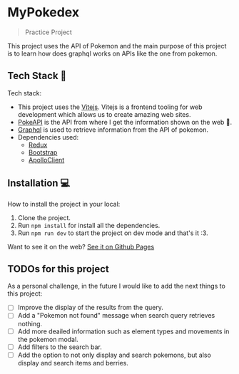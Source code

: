 # MyPokedex
> Practice Project

This project uses the API of Pokemon and the main purpose of this project is to learn how does graphql works on APIs like the one from pokemon.

## Tech Stack 🧰
Tech stack:
- This project uses the [Vitejs](https://vitejs.dev/). Vitejs is a frontend tooling for web development which allows us to create amazing web sites.
- [PokeAPI](https://pokeapi.co/) is the API from where I get the information shown on the web 🙂.
- [Graphql](https://graphql.org/) is used to retrieve information from the API of pokemon.
- Dependencies used:
  - [Redux](https://redux.js.org/)
  - [Bootstrap](https://getbootstrap.com/)
  - [ApolloClient](https://www.apollographql.com/docs/react)

## Installation 💻
How to install the project in your local:
1. Clone the project.
2. Run `npm install` for install all the dependencies.
3. Run `npm run dev` to start the project on dev mode and that's it :3.

Want to see it on the web? <a href='https://javier-barreto.github.io/MyPokedex/' target='_blank'>See it on Github Pages</a>

## TODOs for this project
As a personal challenge, in the future I would like to add the next things to this project:
- [ ] Improve the display of the results from the query.
- [ ] Add a "Pokemon not found" message when search query retrieves nothing.
- [ ] Add more deailed information such as element types and movements in the pokemon modal.
- [ ] Add filters to the search bar.
- [ ] Add the option to not only display and search pokemons, but also display and search items and berries.
